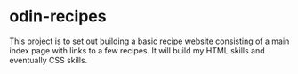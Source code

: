 # odin-recipes

This project is to set out building a basic recipe website consisting of a main index page with links to a few recipes.
It will build my HTML skills and eventually CSS skills.